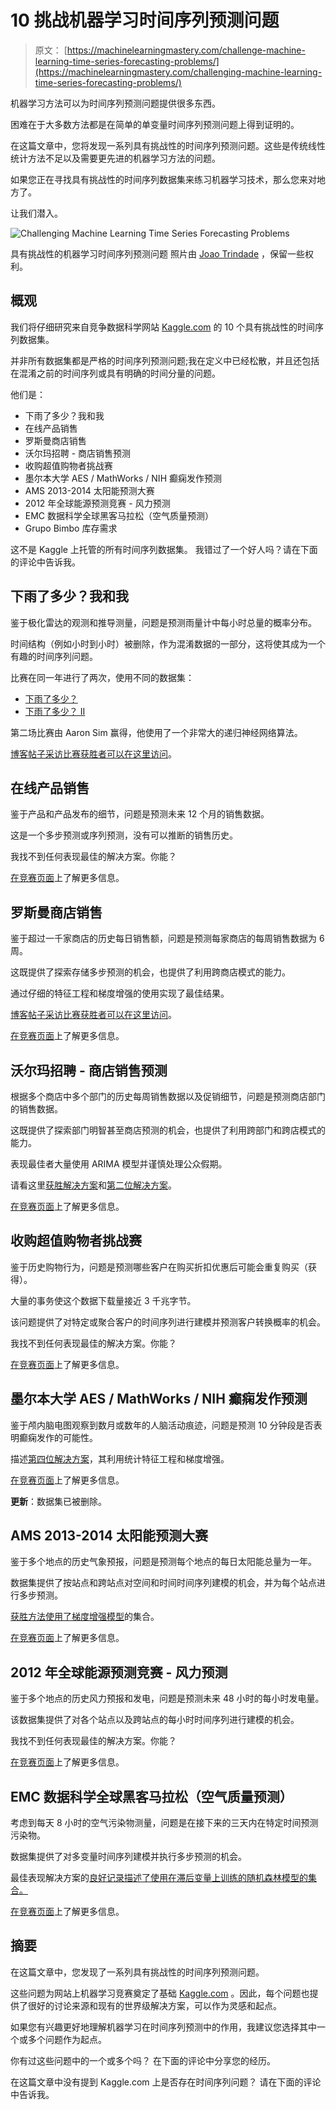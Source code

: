 # 10 挑战机器学习时间序列预测问题

> 原文： [https://machinelearningmastery.com/challenge-machine-learning-time-series-forecasting-problems/](https://machinelearningmastery.com/challenging-machine-learning-time-series-forecasting-problems/)

机器学习方法可以为时间序列预测问题提供很多东西。

困难在于大多数方法都是在简单的单变量时间序列预测问题上得到证明的。

在这篇文章中，您将发现一系列具有挑战性的时间序列预测问题。这些是传统线性统计方法不足以及需要更先进的机器学习方法的问题。

如果您正在寻找具有挑战性的时间序列数据集来练习机器学习技术，那么您来对地方了。

让我们潜入。

![Challenging Machine Learning Time Series Forecasting Problems](img/756585d66459845a6c28b3a4cb9f7854.jpg)

具有挑战性的机器学习时间序列预测问题
照片由 [Joao Trindade](https://www.flickr.com/photos/joao_trindade/6907788972/) ，保留一些权利。

## 概观

我们将仔细研究来自竞争数据科学网站 [Kaggle.com](https://www.kaggle.com/) 的 10 个具有挑战性的时间序列数据集。

并非所有数据集都是严格的时间序列预测问题;我在定义中已经松散，并且还包括在混淆之前的时间序列或具有明确的时间分量的问题。

他们是：

*   下雨了多少？我和我
*   在线产品销售
*   罗斯曼商店销售
*   沃尔玛招聘 - 商店销售预测
*   收购超值购物者挑战赛
*   墨尔本大学 AES / MathWorks / NIH 癫痫发作预测
*   AMS 2013-2014 太阳能预测大赛
*   2012 年全球能源预测竞赛 - 风力预测
*   EMC 数据科学全球黑客马拉松（空气质量预测）
*   Grupo Bimbo 库存需求

这不是 Kaggle 上托管的所有时间序列数据集。
我错过了一个好人吗？请在下面的评论中告诉我。

## 下雨了多少？我和我

鉴于极化雷达的观测和推导测量，问题是预测雨量计中每小时总量的概率分布。

时间结构（例如小时到小时）被删除，作为混淆数据的一部分，这将使其成为一个有趣的时间序列问题。

比赛在同一年进行了两次，使用不同的数据集：

*   [下雨了多少？](https://www.kaggle.com/c/how-much-did-it-rain)
*   [下雨了多少？ II](https://www.kaggle.com/c/how-much-did-it-rain-ii)

第二场比赛由 Aaron Sim 赢得，他使用了一个非常大的递归神经网络算法。

[博客帖子采访比赛获胜者可以在这里访问](http://blog.kaggle.com/tag/how-much-did-it-rain/)。

## 在线产品销售

鉴于产品和产品发布的细节，问题是预测未来 12 个月的销售数据。

这是一个多步预测或序列预测，没有可以推断的销售历史。

我找不到任何表现最佳的解决方案。你能？

[在竞赛页面](https://www.kaggle.com/c/online-sales)上了解更多信息。

## 罗斯曼商店销售

鉴于超过一千家商店的历史每日销售额，问题是预测每家商店的每周销售数据为 6 周。

这既提供了探索存储多步预测的机会，也提供了利用跨商店模式的能力。

通过仔细的特征工程和梯度增强的使用实现了最佳结果。

[博客帖子采访比赛获胜者可以在这里访问](http://blog.kaggle.com/tag/rossmann-store-sales/)。

[在竞赛页面](https://www.kaggle.com/c/rossmann-store-sales)上了解更多信息。

## 沃尔玛招聘 - 商店销售预测

根据多个商店中多个部门的历史每周销售数据以及促销细节，问题是预测商店部门的销售数据。

这既提供了探索部门明智甚至商店预测的机会，也提供了利用跨部门和跨店模式的能力。

表现最佳者大量使用 ARIMA 模型并谨慎处理公众假期。

请看这里[获胜解决方案](https://www.kaggle.com/c/walmart-recruiting-store-sales-forecasting/forums/t/8125/first-place-entry)和[第二位解决方案](https://www.kaggle.com/c/walmart-recruiting-store-sales-forecasting/forums/t/8023/thank-you-and-2-rank-model)。

[在竞赛页面](https://www.kaggle.com/c/walmart-recruiting-store-sales-forecasting)上了解更多信息。

## 收购超值购物者挑战赛

鉴于历史购物行为，问题是预测哪些客户在购买折扣优惠后可能会重复购买（获得）。

大量的事务使这个数据下载量接近 3 千兆字节。

该问题提供了对特定或聚合客户的时间序列进行建模并预测客户转换概率的机会。

我找不到任何表现最佳的解决方案。你能？

[在竞赛页面](https://www.kaggle.com/c/acquire-valued-shoppers-challenge)上了解更多信息。

## 墨尔本大学 AES / MathWorks / NIH 癫痫发作预测

鉴于颅内脑电图观察到数月或数年的人脑活动痕迹，问题是预测 10 分钟段是否表明癫痫发作的可能性。

描述[第四位解决方案](https://www.kaggle.com/c/melbourne-university-seizure-prediction/forums/t/26098/solution-4th-place)，其利用统计特征工程和梯度增强。

[在竞赛页面](https://www.kaggle.com/c/melbourne-university-seizure-prediction)上了解更多信息。

**更新**：数据集已被删除。

## AMS 2013-2014 太阳能预测大赛

鉴于多个地点的历史气象预报，问题是预测每个地点的每日太阳能总量为一年。

数据集提供了按站点和跨站点对空间和时间时间序列建模的机会，并为每个站点进行多步预测。

[获胜方法使用了梯度增强模型](https://www.kaggle.com/c/ams-2014-solar-energy-prediction-contest/forums/t/6321/our-approach?forumMessageId=33783#post33783)的集合。

[在竞赛页面](https://www.kaggle.com/c/ams-2014-solar-energy-prediction-contest)上了解更多信息。

## 2012 年全球能源预测竞赛 - 风力预测

鉴于多个地点的历史风力预报和发电，问题是预测未来 48 小时的每小时发电量。

该数据集提供了对各个站点以及跨站点的每小时时间序列进行建模的机会。

我找不到任何表现最佳的解决方案。你能？

[在竞赛页面](https://www.kaggle.com/c/GEF2012-wind-forecasting)上了解更多信息。

## EMC 数据科学全球黑客马拉松（空气质量预测）

考虑到每天 8 小时的空气污染物测量，问题是在接下来的三天内在特定时间预测污染物。

数据集提供了对多变量时间序列建模并执行多步预测的机会。

最佳表现解决方案的[良好记录描述了使用在滞后变量上训练的随机森林模型的集合。](http://blog.kaggle.com/2012/05/01/chucking-everything-into-a-random-forest-ben-hamner-on-winning-the-air-quality-prediction-hackathon/)

[在竞赛页面](https://www.kaggle.com/c/dsg-hackathon)上了解更多信息。

## 摘要

在这篇文章中，您发现了一系列具有挑战性的时间序列预测问题。

这些问题为网站上机器学习竞赛奠定了基础 [Kaggle.com](https://www.kaggle.com/) 。因此，每个问题也提供了很好的讨论来源和现有的世界级解决方案，可以作为灵感和起点。

如果您有兴趣更好地理解机器学习在时间序列预测中的作用，我建议您选择其中一个或多个问题作为起点。

你有过这些问题中的一个或多个吗？
在下面的评论中分享您的经历。

在这篇文章中没有提到 Kaggle.com 上是否存在时间序列问题？
请在下面的评论中告诉我。